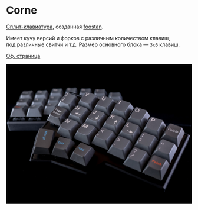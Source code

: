 # Corne

[Сплит-клавиатура](/dictionary#сплит), созданная [foostan](https://github.com/foostan).

Имеет кучу версий и форков с различным количеством клавиш, под различные свитчи и т.д. Размер основного блока — `3x6` клавиш.

[Оф. страница](https://github.com/foostan/crkbd)

![](/assets/keyboards/corne-01.jpg)
